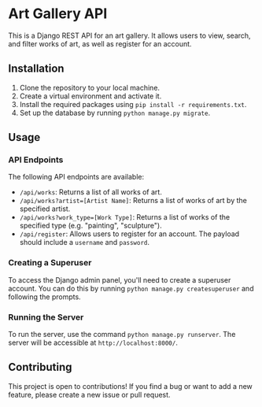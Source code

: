 # Art Gallery API

This is a Django REST API for an art gallery. It allows users to view, search, and filter works of art, as well as register for an account.

## Installation

1. Clone the repository to your local machine.
2. Create a virtual environment and activate it.
3. Install the required packages using `pip install -r requirements.txt`.
4. Set up the database by running `python manage.py migrate`.

## Usage

### API Endpoints

The following API endpoints are available:

- `/api/works`: Returns a list of all works of art.
- `/api/works?artist=[Artist Name]`: Returns a list of works of art by the specified artist.
- `/api/works?work_type=[Work Type]`: Returns a list of works of the specified type (e.g. "painting", "sculpture").
- `/api/register`: Allows users to register for an account. The payload should include a `username` and `password`.

### Creating a Superuser

To access the Django admin panel, you'll need to create a superuser account. You can do this by running `python manage.py createsuperuser` and following the prompts.

### Running the Server

To run the server, use the command `python manage.py runserver`. The server will be accessible at `http://localhost:8000/`.

## Contributing

This project is open to contributions! If you find a bug or want to add a new feature, please create a new issue or pull request.
